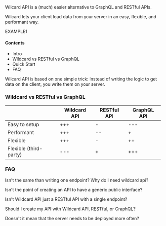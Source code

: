 
Wilcard API is a (much) easier alternative to GraphQL and RESTful APIs.


Wilcard lets your client load data from your server in an easy, flexible, and performant way.

EXAMPLE1

#### Contents

 - Intro
 - Wildcard vs RESTful vs GraphQL
 - Quick Start
 - FAQ







Wilcard API is based on one simple trick:
Instead of writing the logic to get data on the client, you write them on your server.







### Wildcard vs RESTful vs GraphQL

|                        | Wildcard API  | RESTful API   | GraphQL API   |
| ---------------------- | ------------- | ------------- | ------------- |
| Easy to setup          | +++ | - | --- |
| Performant             | +++ | -- | + |
| Flexible               | +++ | - | ++ |
| Flexible (third-party) | --- | + | +++ |








### FAQ

Isn't the same than writing one endpoint? Why do I need wildcard api?

Isn't the point of creating an API to have a generic public interface?

Isn't Wildcard API just a RESTful API with a single endpoint?

Should I create my API with Wildcard API, RESTful, or GraphQL?

Doesn't it mean that the server needs to be deployed more often?


